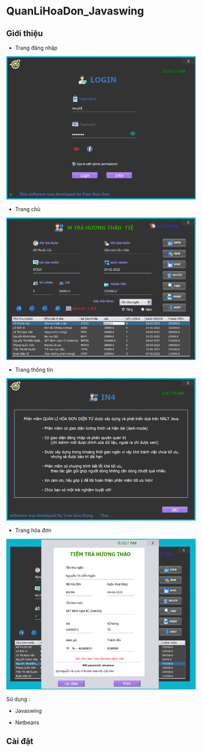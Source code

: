 # QuanLiHoaDon_Javaswing

## Giới thiệu

- Trang đăng nhập

![login](https://raw.githubusercontent.com/Theanishtar/Images/master/Bill_Manager_Javaswing/login.png)

- Trang chủ

![main](https://raw.githubusercontent.com/Theanishtar/Images/master/Bill_Manager_Javaswing/main.png)

- Trang thông tin

![infor](https://raw.githubusercontent.com/Theanishtar/Images/master/Bill_Manager_Javaswing/infor.png)

- Trang hóa đơn

![bill](https://raw.githubusercontent.com/Theanishtar/Images/master/Bill_Manager_Javaswing/Bill.png)



Sử dụng :

- Javaswing

- Netbeans

## Cài đặt
